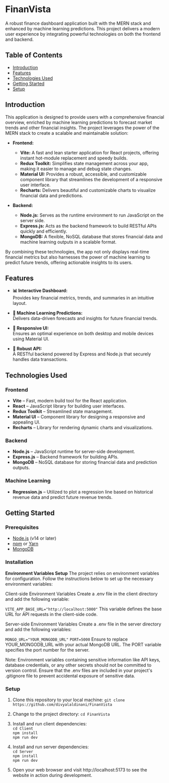 # FinanVista

A robust finance dashboard application built with the MERN stack and enhanced by machine learning predictions. This project delivers a modern user experience by integrating powerful technologies on both the frontend and backend.

## Table of Contents

- [Introduction](#introduction)
- [Features](#features)
- [Technologies Used](#technologies-used)
- [Getting Started](#getting-started)
- [Setup](#setup)

## Introduction

This application is designed to provide users with a comprehensive financial overview, enriched by machine learning predictions to forecast market trends and other financial insights. The project leverages the power of the MERN stack to create a scalable and maintainable solution:

- **Frontend:**  
  - **Vite:** A fast and lean starter application for React projects, offering instant hot-module replacement and speedy builds.
  - **Redux Toolkit:** Simplifies state management across your app, making it easier to manage and debug state changes.
  - **Material UI:** Provides a robust, accessible, and customizable component library that streamlines the development of a responsive user interface.
  - **Recharts:** Delivers beautiful and customizable charts to visualize financial data and predictions.

- **Backend:**  
  - **Node.js:** Serves as the runtime environment to run JavaScript on the server side.
  - **Express.js:** Acts as the backend framework to build RESTful APIs quickly and efficiently.
  - **MongoDB:** A flexible, NoSQL database that stores financial data and machine learning outputs in a scalable format.

By combining these technologies, the app not only displays real-time financial metrics but also harnesses the power of machine learning to predict future trends, offering actionable insights to its users.

## Features

- **📊 Interactive Dashboard:**  
  Provides key financial metrics, trends, and summaries in an intuitive layout.
  
- **🤖 Machine Learning Predictions:**  
  Delivers data-driven forecasts and insights for future financial trends.
  
- **📱 Responsive UI:**  
  Ensures an optimal experience on both desktop and mobile devices using Material UI.
  
- **🚀 Robust API:**  
  A RESTful backend powered by Express and Node.js that securely handles data transactions.

## Technologies Used

### Frontend

- **Vite** – Fast, modern build tool for the React application.
- **React** – JavaScript library for building user interfaces.
- **Redux Toolkit** – Streamlined state management.
- **Material UI** – Component library for designing a responsive and appealing UI.
- **Recharts** – Library for rendering dynamic charts and visualizations.

### Backend

- **Node.js** – JavaScript runtime for server-side development.
- **Express.js** – Backend framework for building APIs.
- **MongoDB** – NoSQL database for storing financial data and prediction outputs.

### Machine Learning

- **Regression.js** – Utilized to plot a regression line based on historical revenue data and predict future revenue trends.


## Getting Started

### Prerequisites

- [Node.js](https://nodejs.org/) (v14 or later)
- [npm](https://www.npmjs.com/) or [Yarn](https://yarnpkg.com/)
- [MongoDB](https://www.mongodb.com/)

### Installation

**Environment Variables Setup**
The project relies on environment variables for configuration. Follow the instructions below to set up the necessary environment variables:

Client-side Environment Variables
Create a .env file in the client directory and add the following variable:

`VITE_APP_BASE_URL="http://localhost:5000"`
This variable defines the base URL for API requests in the client-side code.

Server-side Environment Variables
Create a .env file in the server directory and add the following variables:

`MONGO_URL="YOUR_MONGODB_URL"`
`PORT=5000`
Ensure to replace YOUR_MONGODB_URL with your actual MongoDB URL. The PORT variable specifies the port number for the server.

Note: Environment variables containing sensitive information like API keys, database credentials, or any other secrets should not be committed to version control. Ensure that the .env files are included in your project's .gitignore file to prevent accidental exposure of sensitive data.

### Setup

1. Clone this repository to your local machine:
`git clone https://github.com/divyalaldinani/FinanVista`
2. Change to the project directory:
`cd FinanVista`
3. Install and run client dependencies:<br>
`cd Client`<br>
`npm install`<br>
`npm run dev`
4. Install and run server dependencies:<br>
`cd Server`<br>
`npm install`<br>
`npm run dev`

5. Open your web browser and visit http://localhost:5173 to see the website in action during development.


